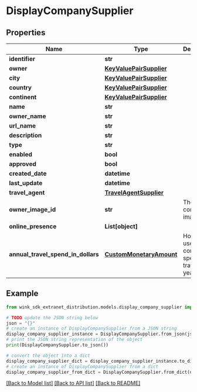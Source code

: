 # DisplayCompanySupplier


## Properties

Name | Type | Description | Notes
------------ | ------------- | ------------- | -------------
**identifier** | **str** |  | 
**owner** | [**KeyValuePairSupplier**](KeyValuePairSupplier.md) |  | 
**city** | [**KeyValuePairSupplier**](KeyValuePairSupplier.md) |  | 
**country** | [**KeyValuePairSupplier**](KeyValuePairSupplier.md) |  | 
**continent** | [**KeyValuePairSupplier**](KeyValuePairSupplier.md) |  | 
**name** | **str** |  | 
**owner_name** | **str** |  | 
**url_name** | **str** |  | 
**description** | **str** |  | [optional] 
**type** | **str** |  | 
**enabled** | **bool** |  | 
**approved** | **bool** |  | 
**created_date** | **datetime** |  | 
**last_update** | **datetime** |  | 
**travel_agent** | [**TravelAgentSupplier**](TravelAgentSupplier.md) |  | 
**owner_image_id** | **str** | The company image ID | 
**online_presence** | **List[object]** |  | [optional] 
**annual_travel_spend_in_dollars** | [**CustomMonetaryAmount**](CustomMonetaryAmount.md) | How much user or company spends on travel per year. | [optional] 

## Example

```python
from wink_sdk_extranet_distribution.models.display_company_supplier import DisplayCompanySupplier

# TODO update the JSON string below
json = "{}"
# create an instance of DisplayCompanySupplier from a JSON string
display_company_supplier_instance = DisplayCompanySupplier.from_json(json)
# print the JSON string representation of the object
print(DisplayCompanySupplier.to_json())

# convert the object into a dict
display_company_supplier_dict = display_company_supplier_instance.to_dict()
# create an instance of DisplayCompanySupplier from a dict
display_company_supplier_from_dict = DisplayCompanySupplier.from_dict(display_company_supplier_dict)
```
[[Back to Model list]](../README.md#documentation-for-models) [[Back to API list]](../README.md#documentation-for-api-endpoints) [[Back to README]](../README.md)


